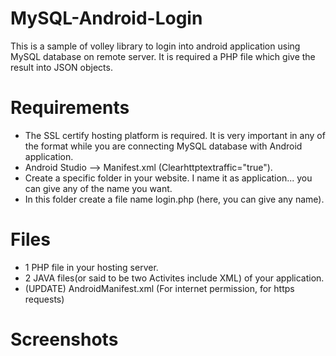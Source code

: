 # MySQL-Android-Login
This is a sample of volley library to login into android application using MySQL database on remote server. It is required a PHP file which give the result into JSON objects.

# Requirements
- The SSL certify hosting platform is required. It is very important in any of the format while you are connecting MySQL database with Android application.
- Android Studio --> Manifest.xml (Clearhttptextraffic="true").
- Create a specific folder in your website. I name it as application... you can give any of the name you want.
- In this folder create a file name login.php (here, you can give any name).

# Files
- 1 PHP file in your hosting server.
- 2 JAVA files(or said to be two Activites include XML) of your application.
- (UPDATE) AndroidManifest.xml (For internet permission, for https requests)

# Screenshots
